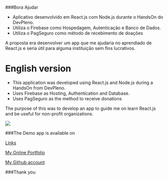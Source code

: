 ###Bora Ajudar

- Aplicativo desenvolvido em React.js com Node.js durante o HandsOn do DevPleno.
- Utiliza o Firebase como Hospedagem, Autenticação e Banco de Dados.
- Utiliza o PagSeguro como método de recebimento de doações

A proposta era desenvolver um app que me ajudaria no aprendiado de React.js e seria útil para alguma instituição sem fins lucrativos.

# English version

- This application was developed using React.js and Node.js during a HandsOn from DevPleno.
- Uses Firebase as Hosting, Authentication and Database.
- Uses PagSeguro as the method to receive donations

The purpose of this was to develop an app to guide me on learn React.js and be useful for non-profit organizations.

![](https://bora-ajudar-xumes.firebaseapp.com/img/logo.png)




###The Demo app is available on

[Links](https://bora-ajudar-xumes.firebaseapp.com/)

[My Online Portfolio](http://reginaldosantos.com.br/) 

[My Github account](http://github.com/xumes/) 


###Thank you

